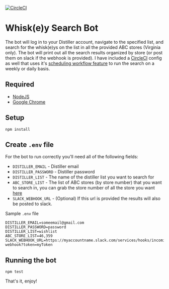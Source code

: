 [![CircleCI](https://circleci.com/gh/jossjacobo/testcafe-whiskey.svg?style=svg)](https://circleci.com/gh/jossjacobo/testcafe-whiskey)
# Whisk(e)y Search Bot
The bot will log in to your Distiller account, navigate to the specified list, and search for the whisk(e)ys on the list in all the provided ABC stores (Virginia only). The bot will print out all the search results organized by store (or post them on slack if the webhook is provided). I have included a [CircleCI](https://circleci.com/gh/jossjacobo/workflows/testcafe-whiskey/tree/master) config as well that uses it's [scheduling workflow feature](https://circleci.com/docs/2.0/workflows/#scheduling-a-workflow) to run the search on a weekly or daily basis.

## Required
- [NodeJS](https://nodejs.org/en/)
- [Google Chrome](https://www.google.com/chrome/)

## Setup
`npm install`

## Create `.env` file
For the bot to run correctly you'll need all of the following fields:
- `DISTILLER_EMAIL` - Distiller email
- `DISTILLER_PASSWORD` - Distiller password
- `DISTILLER_LIST` - The name of the distiller list you want to search for
- `ABC_STORE_LIST` - The list of ABC stores (by store number) that you want to search in, you can grab the store number of all the store you want [here](https://www.abc.virginia.gov/stores#/search)
- `SLACK_WEBHOOK_URL` - (Optional) If this url is provided the results will also be posted to slack.

Sample `.env` file
```
DISTILLER_EMAIL=someemail@gmail.com
DISTILLER_PASSWORD=password
DISTILLER_LIST=wishlist
ABC_STORE_LIST=46,359
SLACK_WEBHOOK_URL=https://myaccountname.slack.com/services/hooks/incoming-webhook?token=myToken
```

## Running the bot
`npm test`

That's it, enjoy!
